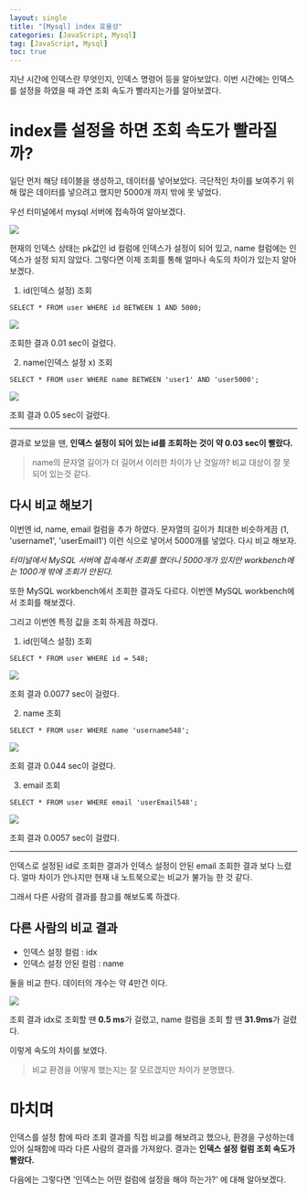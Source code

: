 ```yaml
---
layout: single
title: "[Mysql] index 효율성"
categories: [JavaScript, Mysql]
tag: [JavaScript, Mysql]
toc: true
---
```


지난 시간에 인덱스란 무엇인지, 인덱스 명령어 등을 알아보았다.
이번 시간에는 인덱스를 설정을 하였을 때 과연 조회 속도가 빨라지는가를 알아보겠다.

# index를 설정을 하면 조회 속도가 빨라질까?

일단 먼저 해당 테이블을 생성하고, 데이터를 넣어보았다. 극단적인 차이를 보여주기 위해 많은 데이터를 넣으려고 했지만 5000개 까지 밖에 못 넣었다.

우선 터미널에서 mysql 서버에 접속하여 알아보겠다.

<img src="/assets/images/index-4">

현재의 인덱스 상태는 pk값인 id 컬럼에 인덱스가 설정이 되어 있고, name 컬럼에는 인덱스가 설정 되지 않았다. 그렇다면 이제 조회를 통해 얼마나 속도의 차이가 있는지 알아보겠다.

1. id(인덱스 설정) 조회

```
SELECT * FROM user WHERE id BETWEEN 1 AND 5000;
```

<img src="/assets/images/index-5">

조회한 결과 0.01 sec이 걸렸다.

2. name(인덱스 설정 x) 조회

```
SELECT * FROM user WHERE name BETWEEN 'user1' AND 'user5000';
```

<img src="/assets/images/index-6">

조회 결과 0.05 sec이 걸렸다.

---

결과로 보았을 땐, **인덱스 설정이 되어 있는 id를 조회하는 것이 약 0.03 sec이 빨랐다.**

> name의 문자열 길이가 더 길어서 이러한 차이가 난 것일까? 비교 대상이 잘 못되어 있는것 같다.

## 다시 비교 해보기

이번엔 id, name, email 컬럼을 추가 하였다.
문자열의 길이가 최대한 비슷하게끔 (1, 'username1', 'userEmail1') 이런 식으로 넣어서 5000개를 넣었다. 다시 비교 해보자.

_터미널에서 MySQL 서버에 접속해서 조회를 했더니 5000개가 있지만 workbench에는 1000개 밖에 조회가 안된다._

또한 MySQL workbench에서 조회한 결과도 다르다.
이번엔 MySQL workbench에서 조회를 해보겠다.

그리고 이번엔 특정 값을 조회 하게끔 하겠다.

1. id(인덱스 설정) 조회

```
SELECT * FROM user WHERE id = 548;
```

<img src="/assets/images/index-7">

조회 결과 0.0077 sec이 걸렸다.

2. name 조회

```
SELECT * FROM user WHERE name 'username548';
```

<img src="/assets/images/index-8">

조회 결과 0.044 sec이 걸렸다.

3. email 조회

```
SELECT * FROM user WHERE email 'userEmail548';
```

<img src="/assets/images/index-8">

조회 결과 0.0057 sec이 걸렸다.

---

인덱스로 설정된 id로 조회한 결과가 인덱스 설정이 안된 email 조회한 결과 보다 느렸다. 얼마 차이가 안나지만 현재 내 노트북으로는 비교가 불가능 한 것 같다.

그래서 다른 사람의 결과를 참고를 해보도록 하겠다.

## 다른 사람의 비교 결과

- 인덱스 설정 컬럼 : idx
- 인덱스 설정 안된 컬럼 : name

둘을 비교 한다. 데이터의 개수는 약 4만건 이다.

<img src="/assets/images/index-10">

조회 결과 idx로 조회할 땐 **0.5 ms**가 걸렸고, name 컬럼을 조회 할 땐 **31.9ms**가 걸렸다.

이렇게 속도의 차이를 보였다.

> 비교 환경을 어떻게 했는지는 잘 모르겠지만 차이가 분명했다.

# 마치며

인덱스를 설정 함에 따라 조회 결과를 직접 비교를 해보려고 했으나, 환경을 구성하는데 있어 실패함에 따라 다른 사람의 결과를 가져왔다. 결과는 **인덱스 설정 컬럼 조회 속도가 빨랐다.**

다음에는 그렇다면 '인덱스는 어떤 컬럼에 설정을 해야 하는가?' 에 대해 알아보겠다.
